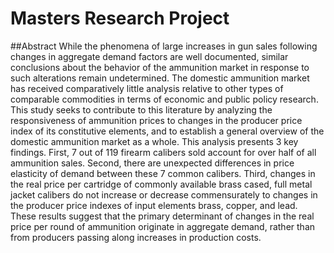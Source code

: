 # Masters Research Project
##Abstract
While the phenomena of large increases in gun sales following changes in aggregate demand
factors are well documented, similar conclusions about the behavior of the ammunition market in
response to such alterations remain undetermined. The domestic ammunition market has received
comparatively little analysis relative to other types of comparable commodities in terms of economic
and public policy research. This study seeks to contribute to this literature by analyzing
the responsiveness of ammunition prices to changes in the producer price index of its constitutive
elements, and to establish a general overview of the domestic ammunition market as a whole. This
analysis presents 3 key findings. First, 7 out of 119 firearm calibers sold account for over half of all
ammunition sales. Second, there are unexpected differences in price elasticity of demand between
these 7 common calibers. Third, changes in the real price per cartridge of commonly available
brass cased, full metal jacket calibers do not increase or decrease commensurately to changes in
the producer price indexes of input elements brass, copper, and lead. These results suggest that the
primary determinant of changes in the real price per round of ammunition originate in aggregate
demand, rather than from producers passing along increases in production costs.